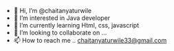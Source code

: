 - 👋 Hi, I’m @chaitanyaturwile
- 👀 I’m interested in Java developer 
- 🌱 I’m currently learning Html, css, javascript 
- 💞️ I’m looking to collaborate on ...
- 📫 How to reach me .. chaitanyaturwile33@gmail.com

<!---
chaitanyaturwile/chaitanyaturwile is a ✨ special ✨ repository because its `README.md` (this file) appears on your GitHub profile.
You can click the Preview link to take a look at your changes.
--->
